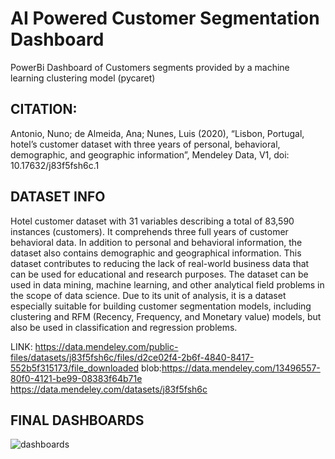 # AI Powered Customer Segmentation Dashboard
PowerBi Dashboard of Customers segments provided by a machine learning clustering model (pycaret)
## CITATION:

Antonio, Nuno; de Almeida, Ana; Nunes, Luis (2020), “Lisbon, Portugal, 
hotel’s customer dataset with three years of personal, behavioral, demographic, 
and geographic information”, Mendeley Data, V1, doi: 10.17632/j83f5fsh6c.1

## DATASET INFO
Hotel customer dataset with 31 variables describing a total of 83,590 instances (customers). 
It comprehends three full years of customer behavioral data. In addition to personal and behavioral information, 
the dataset also contains demographic and geographical information. This dataset contributes to reducing 
the lack of real-world business data that can be used for educational and research purposes. The dataset can be used in data mining, 
machine learning, and other analytical field problems in the scope of data science. Due to its unit of analysis, it is a dataset 
especially suitable for building customer segmentation models, 
including clustering and RFM (Recency, Frequency, and Monetary value) models, but also be used in classification and regression problems.

LINK: https://data.mendeley.com/public-files/datasets/j83f5fsh6c/files/d2ce02f4-2b6f-4840-8417-552b5f315173/file_downloaded
blob:https://data.mendeley.com/13496557-80f0-4121-be99-08383f64b71e
https://data.mendeley.com/datasets/j83f5fsh6c

## FINAL DASHBOARDS

![dashboards](https://github.com/marcello-calabrese/ai_powered_customer_segments_dashboard/assets/74682725/480858ee-8982-4857-95cd-42607ae3f444)
